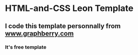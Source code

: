 # HTML-and-CSS Leon Template
## I code this template personnally from www.graphberry.com
### It's free template
